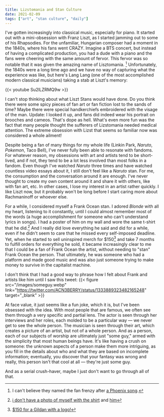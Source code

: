 ```yaml
---
title: Lizstomania and Stan Culture
date: 2021-02-09
tags: ["art", "stan culture", "daily"]
---
```


I've gotten increasingly into classical music, especially for piano. It started out with a mini-obsession with Franz Liszt, as I started jamming out to some of his Rhapsodies. For the unfamiliar, Hungarian composer had a moment in the 1840s, where his fans went CRAZY. Imagine a BTS concert, but instead of having a complicated production, you had a dude with a piano and the fans were cheering with the same amount of fervor. This fervor was so notable that it was given the amazing name of Lisztomania. [^1] Unfortunately, the 1840s were a long time ago and we have no way of capturing what the experience was like, but here's Lang Lang (one of the most accomplished modern classical musicians) taking a stab at Liszt's memory:

{{< youtube Su2lLZRMQ9w >}}

[^1]: I can't believe they named the fan frenzy after [a Phoenix song](https://www.youtube.com/watch?v=uF3reVVUbio).

I can't stop thinking about what Liszt Stans would have done. Do you think there were some spicy pieces of fan art or fan fiction lost to the sands of time? Maybe there were special handkerchiefs embroidered with the visage of the man. Update: I looked it up, and fans did indeed wear his portrait on brooches and cameos. That's dope as hell. What's even more fun was the fact that many people thought the sufferers of Lizstomania needed medical attention. The extreme obsession with Lizst that seems so familiar now was considered a whole ailment!

Despite being a fan of many things for my whole life (Linkin Park, _Naruto_, _Pokemon_, Taco Bell), I've never fully been able to resonate with fandoms. For whatever reason, my obsessions with art and artists tend to be short-lived, and if not, they tend to be a lot less involved than most folks in a fandom. Even though I've watched _Naruto_ three times and have watched countless video essays about it, I still don't feel like a _Naruto_ stan. For me, the consumption and the conversation around it are enough. I've never thought to create my own content around it and share it with others, like with fan art, etc. In other cases, I lose my interest in an artist rather quickly. I like Liszt now, but it probably won't be long before I start caring more about Rachmaninoff or whoever else.

For a while, I considered myself a Frank Ocean stan. I adored _Blonde_ with all my heart, listening to it constantly, until I could almost remember most of the words (a huge accomplishment for someone who can't understand lyrics in songs). I had a poster of him on my wall and wore the same t-shirt that he did.[^2] And I really did love everything he said and did for a while, even if he didn't seem to care that he missed every self-imposed deadline. Yet, when he started to sell uninspired merch for $150[^3] and take 7 months to fulfill orders for everything he sold, it became increasingly clear to me that I could be a fan of Frank Ocean the artist, without needing to "stan" Frank Ocean the person. That ultimately, he was someone who had a platform and made good music and was also just someone trying to make money to survive in the capitalist machine.

[^2]: [i don't have a photo of myself with the shirt](https://twitter.com/niknaps/status/1003270393715744769) and [him](https://media.glamour.com/photos/597cdfb2d0b6e4449ea399f6/master/pass/frank%203.jpg)
[^3]: [$150 for a Gildan with a logo!](https://www.highsnobiety.com/p/frank-ocean-new-merch/)

I don't think that I had a good way to phrase how I felt about Frank and artists like him until I saw this tweet:
{{< figure src="/images/someguy.webp" link="https://twitter.com/ACN3BERRY/status/1333889323482165248" target="_blank" >}}



At face value, it just seems like a fun joke, which it is, but I've been obsessed with the idea. With most people that are famous, we often see them through a very specific and partial lens. The actor is seen through her interviews and her roles, each molded to be a particular way — we never get to see the whole person. The musician is seen through their art, which creates a picture of an artist, but not of a whole person. And as a person, each of our subjects of worship are ultimately just "some guy," armed with the simplicity that most human beings have. It's like having a crush on someone: the unknown aspects of a person make them more intriguing, as you fill in the details about who and what they are based on incomplete information; eventually, you discover that your fantasy was wrong and really, this person isn't that cool at all — they're just some guy.

And as a serial crush-haver, maybe I just don't want to go through all of that.